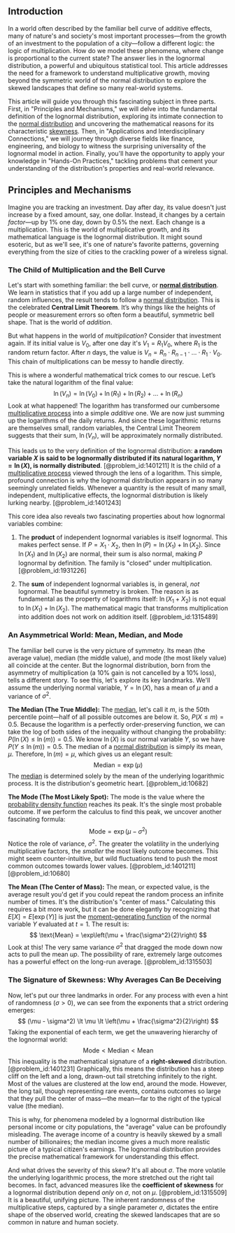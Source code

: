 ## Introduction
In a world often described by the familiar bell curve of additive effects, many of nature's and society's most important processes—from the growth of an investment to the population of a city—follow a different logic: the logic of multiplication. How do we model these phenomena, where change is proportional to the current state? The answer lies in the lognormal distribution, a powerful and ubiquitous statistical tool. This article addresses the need for a framework to understand multiplicative growth, moving beyond the symmetric world of the normal distribution to explore the skewed landscapes that define so many real-world systems.

This article will guide you through this fascinating subject in three parts. First, in "Principles and Mechanisms," we will delve into the fundamental definition of the lognormal distribution, exploring its intimate connection to the [normal distribution](@article_id:136983) and uncovering the mathematical reasons for its characteristic [skewness](@article_id:177669). Then, in "Applications and Interdisciplinary Connections," we will journey through diverse fields like finance, engineering, and biology to witness the surprising universality of the lognormal model in action. Finally, you'll have the opportunity to apply your knowledge in "Hands-On Practices," tackling problems that cement your understanding of the distribution's properties and real-world relevance.

## Principles and Mechanisms

Imagine you are tracking an investment. Day after day, its value doesn't just increase by a fixed amount, say, one dollar. Instead, it changes by a certain *factor*—up by $1\%$ one day, down by $0.5\%$ the next. Each change is a multiplication. This is the world of multiplicative growth, and its mathematical language is the lognormal distribution. It might sound esoteric, but as we'll see, it's one of nature's favorite patterns, governing everything from the size of cities to the crackling power of a wireless signal.

### The Child of Multiplication and the Bell Curve

Let's start with something familiar: the bell curve, or **[normal distribution](@article_id:136983)**. We learn in statistics that if you add up a large number of independent, random influences, the result tends to follow a [normal distribution](@article_id:136983). This is the celebrated **Central Limit Theorem**. It’s why things like the heights of people or measurement errors so often form a beautiful, symmetric bell shape. That is the world of *addition*.

But what happens in the world of *multiplication*? Consider that investment again. If its initial value is $V_0$, after one day it's $V_1 = R_1 V_0$, where $R_1$ is the random return factor. After $n$ days, the value is $V_n = R_n \cdot R_{n-1} \cdot \dots \cdot R_1 \cdot V_0$. This chain of multiplications can be messy to handle directly.

This is where a wonderful mathematical trick comes to our rescue. Let’s take the natural logarithm of the final value:
$$ \ln(V_n) = \ln(V_0) + \ln(R_1) + \ln(R_2) + \dots + \ln(R_n) $$
Look at what happened! The logarithm has transformed our cumbersome [multiplicative process](@article_id:274216) into a simple *additive* one. We are now just summing up the logarithms of the daily returns. And since these logarithmic returns are themselves small, random variables, the Central Limit Theorem suggests that their sum, $\ln(V_n)$, will be approximately normally distributed.

This leads us to the very definition of the lognormal distribution: **a random variable $X$ is said to be lognormally distributed if its natural logarithm, $Y = \ln(X)$, is normally distributed**. [@problem_id:1401211] It is the child of a [multiplicative process](@article_id:274216) viewed through the lens of a logarithm. This simple, profound connection is why the lognormal distribution appears in so many seemingly unrelated fields. Whenever a quantity is the result of many small, independent, multiplicative effects, the lognormal distribution is likely lurking nearby. [@problem_id:1401243]

This core idea also reveals two fascinating properties about how lognormal variables combine:

1.  The **product** of independent lognormal variables is itself lognormal. This makes perfect sense. If $P = X_1 \cdot X_2$, then $\ln(P) = \ln(X_1) + \ln(X_2)$. Since $\ln(X_1)$ and $\ln(X_2)$ are normal, their sum is also normal, making $P$ lognormal by definition. The family is "closed" under multiplication. [@problem_id:1931226]

2.  The **sum** of independent lognormal variables is, in general, *not* lognormal. The beautiful symmetry is broken. The reason is as fundamental as the property of logarithms itself: $\ln(X_1 + X_2)$ is not equal to $\ln(X_1) + \ln(X_2)$. The mathematical magic that transforms multiplication into addition does not work on addition itself. [@problem_id:1315489]

### An Asymmetrical World: Mean, Median, and Mode

The familiar bell curve is the very picture of symmetry. Its mean (the average value), median (the middle value), and mode (the most likely value) all coincide at the center. But the lognormal distribution, born from the asymmetry of multiplication (a 10% gain is not cancelled by a 10% loss), tells a different story. To see this, let's explore its key landmarks. We'll assume the underlying normal variable, $Y = \ln(X)$, has a mean of $\mu$ and a variance of $\sigma^2$.

**The Median (The True Middle):** The [median](@article_id:264383), let's call it $m$, is the 50th percentile point—half of all possible outcomes are below it. So, $P(X \le m) = 0.5$. Because the logarithm is a perfectly order-preserving function, we can take the log of both sides of the inequality without changing the probability: $P(\ln(X) \le \ln(m)) = 0.5$. We know $\ln(X)$ is our normal variable $Y$, so we have $P(Y \le \ln(m)) = 0.5$. The median of a [normal distribution](@article_id:136983) is simply its mean, $\mu$. Therefore, $\ln(m) = \mu$, which gives us an elegant result:
$$ \text{Median} = \exp(\mu) $$
The [median](@article_id:264383) is determined solely by the mean of the underlying logarithmic process. It is the distribution's geometric heart. [@problem_id:10682]

**The Mode (The Most Likely Spot):** The mode is the value where the [probability density function](@article_id:140116) reaches its peak. It's the single most probable outcome. If we perform the calculus to find this peak, we uncover another fascinating formula:
$$ \text{Mode} = \exp(\mu - \sigma^2) $$
Notice the role of variance, $\sigma^2$. The greater the volatility in the underlying multiplicative factors, the *smaller* the most likely outcome becomes. This might seem counter-intuitive, but wild fluctuations tend to push the most common outcomes towards lower values. [@problem_id:1401211] [@problem_id:10680]

**The Mean (The Center of Mass):** The mean, or expected value, is the average result you'd get if you could repeat the random process an infinite number of times. It's the distribution's "center of mass." Calculating this requires a bit more work, but it can be done elegantly by recognizing that $E[X] = E[\exp(Y)]$ is just the [moment-generating function](@article_id:153853) of the normal variable $Y$ evaluated at $t=1$. The result is:
$$ \text{Mean} = \exp\left(\mu + \frac{\sigma^2}{2}\right) $$
Look at this! The very same variance $\sigma^2$ that dragged the mode down now acts to pull the mean *up*. The possibility of rare, extremely large outcomes has a powerful effect on the long-run average. [@problem_id:1315503]

### The Signature of Skewness: Why Averages Can Be Deceiving

Now, let's put our three landmarks in order. For any process with even a hint of randomness ($\sigma > 0$), we can see from the exponents that a strict ordering emerges:
$$ (\mu - \sigma^2) \lt \mu \lt \left(\mu + \frac{\sigma^2}{2}\right) $$
Taking the exponential of each term, we get the unwavering hierarchy of the lognormal world:
$$ \text{Mode} \lt \text{Median} \lt \text{Mean} $$
This inequality is the mathematical signature of a **right-skewed** distribution. [@problem_id:1401231] Graphically, this means the distribution has a steep cliff on the left and a long, drawn-out tail stretching infinitely to the right. Most of the values are clustered at the low end, around the mode. However, the long tail, though representing rare events, contains outcomes so large that they pull the center of mass—the mean—far to the right of the typical value (the median).

This is why, for phenomena modeled by a lognormal distribution like personal income or city populations, the "average" value can be profoundly misleading. The average income of a country is heavily skewed by a small number of billionaires; the median income gives a much more realistic picture of a typical citizen's earnings. The lognormal distribution provides the precise mathematical framework for understanding this effect.

And what drives the severity of this skew? It's all about $\sigma$. The more volatile the underlying logarithmic process, the more stretched out the right tail becomes. In fact, advanced measures like the **coefficient of skewness** for a lognormal distribution depend *only* on $\sigma$, not on $\mu$. [@problem_id:1315509] It is a beautiful, unifying picture. The inherent randomness of the multiplicative steps, captured by a single parameter $\sigma$, dictates the entire shape of the observed world, creating the skewed landscapes that are so common in nature and human society.